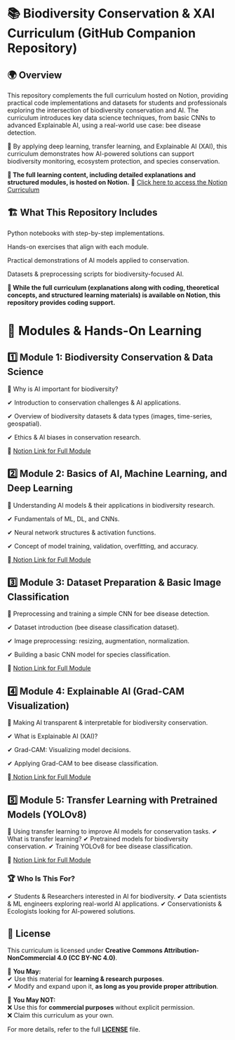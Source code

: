# 📚 Biodiversity Conservation & XAI Curriculum (GitHub Companion Repository)

## 🌍 Overview
This repository complements the full curriculum hosted on Notion, providing practical code implementations and datasets for students and professionals exploring the intersection of biodiversity conservation and AI. The curriculum introduces key data science techniques, from basic CNNs to advanced Explainable AI, using a real-world use case: bee disease detection.

🐝 By applying deep learning, transfer learning, and Explainable AI (XAI), this curriculum demonstrates how AI-powered solutions can support biodiversity monitoring, ecosystem protection, and species conservation.

**📖 The full learning content, including detailed explanations and structured modules, is hosted on Notion.**
🔗 [Click here to access the Notion Curriculum](https://www.notion.so/Curriculum-Data-Science-and-Computer-Vision-Applications-in-Biodiversity-Conservation-18dc1e709ef5806fb066fec00f9946e1?pvs=4 )

## 🏗️ What This Repository Includes

Python notebooks with step-by-step implementations.

Hands-on exercises that align with each module.

Practical demonstrations of AI models applied to conservation.

Datasets & preprocessing scripts for biodiversity-focused AI.

**🔹 While the full curriculum (explanations along with coding, theoretical concepts, and structured learning materials) is available on Notion, this repository provides coding support.**

# 📌 Modules & Hands-On Learning

## 1️⃣ Module 1: Biodiversity Conservation & Data Science
📌 Why is AI important for biodiversity?

✔ Introduction to conservation challenges & AI applications.

✔ Overview of biodiversity datasets & data types (images, time-series, geospatial).

✔ Ethics & AI biases in conservation research.

🔗 [Notion Link for Full Module](https://www.notion.so/Module-1-Data-Science-in-Biodiversity-Conservation-18dc1e709ef58124b095c41eebb0f476?pvs=4)

## 2️⃣ Module 2: Basics of AI, Machine Learning, and Deep Learning
📌 Understanding AI models & their applications in biodiversity research.

✔ Fundamentals of ML, DL, and CNNs.

✔ Neural network structures & activation functions.

✔ Concept of model training, validation, overfitting, and accuracy.

🔗[ Notion Link for Full Module](https://www.notion.so/Module-2-Basics-of-AI-Machine-Learning-and-Deep-Learning-18dc1e709ef58115abf4ec201d09cca0?pvs=4)

## 3️⃣ Module 3: Dataset Preparation & Basic Image Classification
📌 Preprocessing and training a simple CNN for bee disease detection.

✔ Dataset introduction (bee disease classification dataset).

✔ Image preprocessing: resizing, augmentation, normalization.

✔ Building a basic CNN model for species classification.

🔗 [Notion Link for Full Module](https://www.notion.so/Module-3-HoneyBee-Larvae-Disease-Classification-using-CNN-through-PyTorch-18dc1e709ef581c389b6c10f0ee69f89?pvs=4)


## 4️⃣ Module 4: Explainable AI (Grad-CAM Visualization)
📌 Making AI transparent & interpretable for biodiversity conservation.

✔ What is Explainable AI (XAI)?

✔ Grad-CAM: Visualizing model decisions.

✔ Applying Grad-CAM to bee disease classification.

🔗[ Notion Link for Full Module](https://www.notion.so/Module-4-Grad-CAM-Analysis-on-HoneyBee-CNN-Model-18dc1e709ef5813fa470ff5571cb381d?pvs=4)


## 5️⃣ Module 5: Transfer Learning with Pretrained Models (YOLOv8)
📌 Using transfer learning to improve AI models for conservation tasks.
✔ What is transfer learning?
✔ Pretrained models for biodiversity conservation.
✔ Training YOLOv8 for bee disease classification.

🔗 [Notion Link for Full Module](https://www.notion.so/Module-5-Transfer-Learning-with-Pre-Trained-Architectures-18dc1e709ef581f08cd8dd22b75ea0a5?pvs=4)



### 🏆 Who Is This For?
✔ Students & Researchers interested in AI for biodiversity.
✔ Data scientists & ML engineers exploring real-world AI applications.
✔ Conservationists & Ecologists looking for AI-powered solutions.

## 📜 License  
This curriculum is licensed under **Creative Commons Attribution-NonCommercial 4.0 (CC BY-NC 4.0)**.  

📌 **You May:**  
✔ Use this material for **learning & research purposes**.  
✔ Modify and expand upon it, **as long as you provide proper attribution**.  

🚫 **You May NOT:**  
❌ Use this for **commercial purposes** without explicit permission.  
❌ Claim this curriculum as your own.  

For more details, refer to the full **[LICENSE](LICENSE)** file.  
